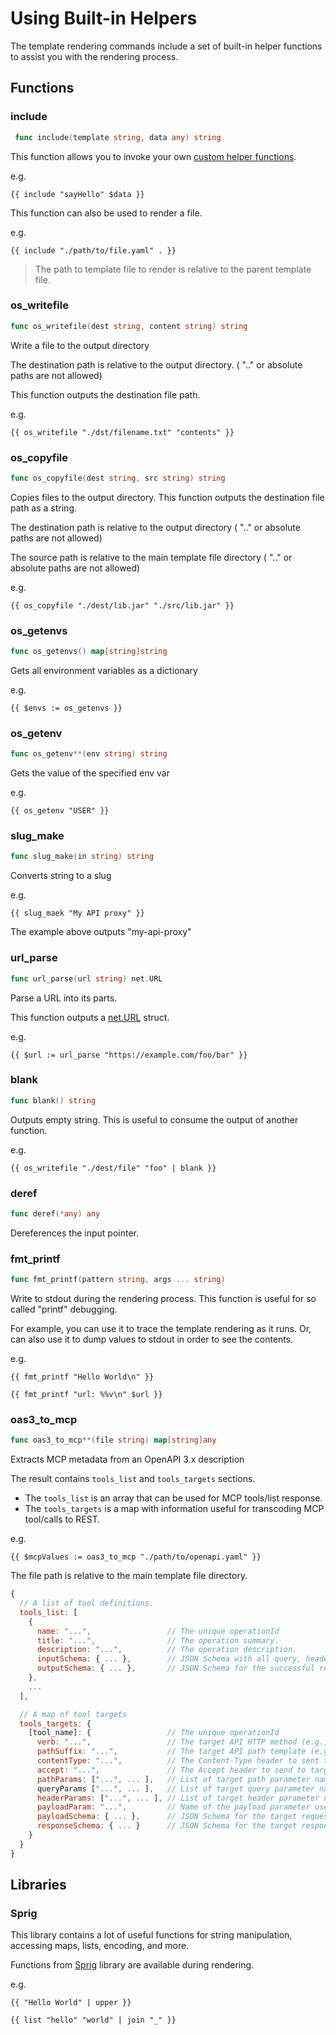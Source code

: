 # Using Built-in Helpers
<!--
  Copyright 2024 Google LLC

  Licensed under the Apache License, Version 2.0 (the "License");
  you may not use this file except in compliance with the License.
  You may obtain a copy of the License at

       http://www.apache.org/licenses/LICENSE-2.0

  Unless required by applicable law or agreed to in writing, software
  distributed under the License is distributed on an "AS IS" BASIS,
  WITHOUT WARRANTIES OR CONDITIONS OF ANY KIND, either express or implied.
  See the License for the specific language governing permissions and
  limitations under the License.
-->

The template rendering commands include a set of built-in helper functions to assist you with the rendering process.

## Functions

### **include**
```go
 func include(template string, data any) string
```

This function allows you to invoke your own [custom helper functions](./using-custom-helpers.md).

e.g.

```gotemplate
{{ include "sayHello" $data }}
```

This function can also be used to render a file.

e.g.

```shell
{{ include "./path/to/file.yaml" . }}
```

> The path to template file to render is relative to the parent template file.


### **os_writefile**
```go
func os_writefile(dest string, content string) string
```

Write a file to the output directory

The destination path is relative to the output directory.
( ".." or absolute paths are not allowed)

This function outputs the destination file path.

e.g.
```gotemplate
{{ os_writefile "./dst/filename.txt" "contents" }}
```

### **os_copyfile**
```go
func os_copyfile(dest string, src string) string
```

Copies files to the output directory.
This function outputs the destination file path as a string.

The destination path is relative to the output directory
( ".." or absolute paths are not allowed)

The source path is relative to the main template file directory
( ".." or absolute paths are not allowed)

e.g.
```gotemplate
{{ os_copyfile "./dest/lib.jar" "./src/lib.jar" }}
```

### **os_getenvs**
```go 
func os_getenvs() map[string]string
```

Gets all environment variables as a dictionary

e.g.
```gotemplate
{{ $envs := os_getenvs }}
```

### **os_getenv**
```go
func os_getenv**(env string) string
```

Gets the value of the specified env var

e.g.
```gotemplate
{{ os_getenv "USER" }}
```

### **slug_make**
```go
func slug_make(in string) string
```

Converts string to a slug

e.g.
```gotemplate
{{ slug_maek "My API proxy" }}
```
The example above outputs "my-api-proxy"

### **url_parse**
```go
func url_parse(url string) net.URL
```

Parse a URL into its parts.

This function outputs a [net.URL](https://pkg.go.dev/net/url#URL) struct.

e.g.
```gotemplate
{{ $url := url_parse "https://example.com/foo/bar" }}
```

### **blank**
```go
func blank() string
```

Outputs empty string.
This is useful to consume the output of another function.

e.g.
```gotemplate
{{ os_writefile "./dest/file" "foo" | blank }}
```

### **deref**
```go
func deref(*any) any
```

Dereferences the input pointer.

### **fmt_printf**
```go
func fmt_printf(pattern string, args ... string)
```

Write to stdout during the rendering process.
This function is useful for so called "printf" debugging.

For example, you can use it to trace the template rendering as it runs.
Or, can also use it to dump values to stdout in order to see the contents.

e.g.
```gotemplate
{{ fmt_printf "Hello World\n" }}
```

```gotemplate
{{ fmt_printf "url: %%v\n" $url }}
```

### **oas3_to_mcp**
```go
func oas3_to_mcp**(file string) map[string]any
```

Extracts MCP metadata from an OpenAPI 3.x description 

The result contains `tools_list` and `tools_targets` sections.

* The `tools_list` is an array that can be used for MCP tools/list response.
* The `tools_targets` is a map with information useful for transcoding MCP tool/calls to REST.
 
e.g.
```gotemplate
{{ $mcpValues := oas3_to_mcp "./path/to/openapi.yaml" }}
```
The file path is relative to the main template file directory.

```js
{
  // A list of tool definitions.
  tools_list: [
    {
      name: "...",                 // The unique operationId
      title: "...",                // The operation summary.
      description: "...",          // The operation description.
      inputSchema: { ... },        // JSON Schema with all query, header, path and the request body
      outputSchema: { ... },       // JSON Schema for the successful response body.
    },
    ...
  ],

  // A map of tool targets
  tools_targets: {
    [tool_name]: {                 // The unique operationId
      verb: "...",                 // The target API HTTP method (e.g., "GET", "POST").
      pathSuffix: "...",           // The target API path template (e.g., "/users/{userId}").
      contentType: "...",          // The Content-Type header to sent to target
      accept: "...",               // The Accept header to send to target
      pathParams: ["...", ... ],   // List of target path parameter names.
      queryParams ["...", ... ],   // List of target query parameter names.
      headerParams: ["...", ... ], // List of target header parameter names.
      payloadParam: "...",         // Name of the payload parameter used for the request body.
      payloadSchema: { ... },      // JSON Schema for the target request body
      responseSchema: { ... }      // JSON Schema for the target response body
    }
  }
}
```

       


## Libraries
### **Sprig**

This library contains a lot of useful functions for string manipulation, accessing maps, lists, encoding, and more.

Functions from [Sprig](https://masterminds.github.io/sprig/) library are available during rendering.

e.g.
 ```gotemplate
 {{ "Hello World" | upper }}
 ``` 

```gotemplate
{{ list "hello" "world" | join "_" }}
```

      